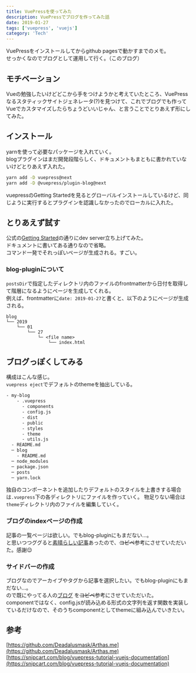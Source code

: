 ```yaml
---
title: VuePressを使ってみた
description: VuePressでブログを作ってみた話
date: 2019-01-27
tags: ['vuepress', 'vuejs']
category: 'Tech'
---
```


VuePressをインストールしてからgithub pagesで動かすまでのメモ。  
せっかくなのでブログとして運用して行く。（このブログ）

## モチベーション
Vueの勉強したいけどどこから手をつけようかと考えていたところ、VuePressなるスタティックサイトジェネレータ(?)を見つけて、これでブログでも作ってVueでカスタマイズしたらちょうどいいじゃん、と言うことでとりあえず形にしてみた。  

## インストール
yarnを使って必要なパッケージを入れていく。  
blogプラグインはまだ開発段階らしく、ドキュメントもまともに書かれていないけどとりあえず入れた。
```bash
yarn add -D vuepress@next
yarn add -D @vuepress/plugin-blog@next
```
vuepressのGetting Startedを見るとグローバルインストールしているけど、同じように実行するとプラグインを認識しなかったのでローカルに入れた。  


## とりあえず試す
公式の[Getting Started](https://vuepress.vuejs.org/guide/getting-started.html)の通りにdev server立ち上げてみた。  
ドキュメントに書いてある通りなので省略。  
コマンド一発でそれっぽいページが生成される。すごい。  

### blog-pluginについて
`postsDir`で指定したディレクトリ内のファイルのfrontmatterから日付を取得して階層になるようにページを生成してくれる。  
例えば、frontmatterに`date: 2019-01-27`と書くと、以下のようにページが生成される。
```
blog
└── 2019
    └── 01
        └── 27
            └─ <file name>
                └── index.html
```


## ブログっぽくしてみる
構成はこんな感じ。  
`vuepress eject`でデフォルトのthemeを抽出している。
```bash
- my-blog
    - .vuepress
      - components
      - config.js
      - dist
      - public
      - styles
      - theme
      - utils.js
  - README.md
  ─ blog
    - README.md
  ─ node_modules
  ─ package.json
  ─ posts
  ─ yarn.lock
```
独自のコンポーネントを追加したりデフォルトのスタイルを上書きする場合は`.vuepress`下の各ディレクトリにファイルを作っていく。
物足りない場合は`theme`ディレクトリ内のファイルを編集していく。

### ブログのindexページの作成
記事の一覧ページは欲しい。でもblog-pluginにもまだない…。  
と思いつつググると[素晴らしい記事](https://snipcart.com/blog/vuepress-tutorial-vuejs-documentation)あったので、~~コピペ~~参考にさせていただいた。感謝😌

### サイドバーの作成
ブログなのでアーカイブやタグから記事を選択したい。でもblog-pluginにもまだない…。   
ので既にやってる人の[ブログ](https://github.com/Deadalusmask/Arthas.me) を~~コピペ~~参考にさせていただいた。  
componentではなく、config.jsが読み込める形式の文字列を返す関数を実装しているだけなので、そのうちcomponentとしてthemeに組み込んでいきたい。



## 参考
[https://github.com/Deadalusmask/Arthas.me](https://github.com/Deadalusmask/Arthas.me)  
[https://snipcart.com/blog/vuepress-tutorial-vuejs-documentation](https://snipcart.com/blog/vuepress-tutorial-vuejs-documentation)
